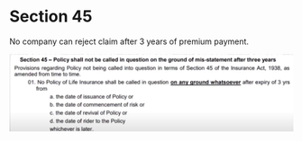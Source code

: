 # Section 45

No company can reject claim after 3 years of premium payment.

![Section 45](./attachments/2022-04-10-13-58-03.png)
